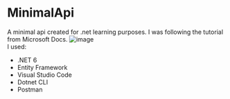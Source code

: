 # MinimalApi
A minimal api created for .net learning purposes. I was following the tutorial from Microsoft Docs.
![image](https://user-images.githubusercontent.com/64775002/206708226-411b0220-05e1-47f2-b0bb-395ee1515bcb.png)
<br>
I used:
<ul>
  <li>.NET 6</li>
  <li>Entity Framework</li>
  <li>Visual Studio Code</li>
  <li>Dotnet CLI</li>
  <li>Postman</li>
</ul>
